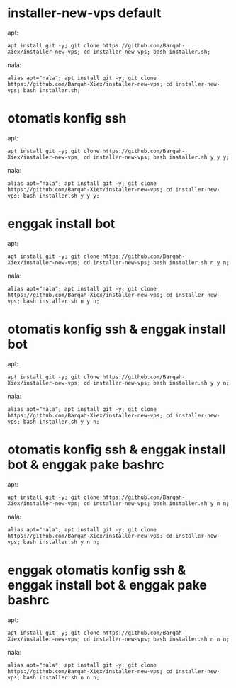 # installer-new-vps default
apt:
```
apt install git -y; git clone https://github.com/Barqah-Xiex/installer-new-vps; cd installer-new-vps; bash installer.sh;
```

nala:
```
alias apt="nala"; apt install git -y; git clone https://github.com/Barqah-Xiex/installer-new-vps; cd installer-new-vps; bash installer.sh;
```

# otomatis konfig ssh
apt:
```
apt install git -y; git clone https://github.com/Barqah-Xiex/installer-new-vps; cd installer-new-vps; bash installer.sh y y y;
```

nala:
```
alias apt="nala"; apt install git -y; git clone https://github.com/Barqah-Xiex/installer-new-vps; cd installer-new-vps; bash installer.sh y y y;
```

# enggak install bot
apt:
```
apt install git -y; git clone https://github.com/Barqah-Xiex/installer-new-vps; cd installer-new-vps; bash installer.sh n y n;
```

nala:
```
alias apt="nala"; apt install git -y; git clone https://github.com/Barqah-Xiex/installer-new-vps; cd installer-new-vps; bash installer.sh n y n;
```

# otomatis konfig ssh & enggak install bot
apt:
```
apt install git -y; git clone https://github.com/Barqah-Xiex/installer-new-vps; cd installer-new-vps; bash installer.sh y y n;
```

nala:
```
alias apt="nala"; apt install git -y; git clone https://github.com/Barqah-Xiex/installer-new-vps; cd installer-new-vps; bash installer.sh y y n;
```
# otomatis konfig ssh & enggak install bot & enggak pake bashrc
apt:
```
apt install git -y; git clone https://github.com/Barqah-Xiex/installer-new-vps; cd installer-new-vps; bash installer.sh y n n;
```

nala:
```
alias apt="nala"; apt install git -y; git clone https://github.com/Barqah-Xiex/installer-new-vps; cd installer-new-vps; bash installer.sh y n n;
```

# enggak otomatis konfig ssh & enggak install bot & enggak pake bashrc
apt:
```
apt install git -y; git clone https://github.com/Barqah-Xiex/installer-new-vps; cd installer-new-vps; bash installer.sh n n n;
```

nala:
```
alias apt="nala"; apt install git -y; git clone https://github.com/Barqah-Xiex/installer-new-vps; cd installer-new-vps; bash installer.sh n n n;
```
